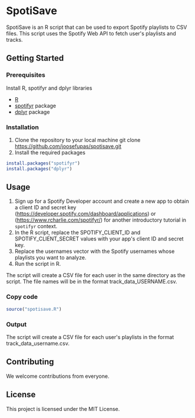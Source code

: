 # SpotiSave

SpotiSave is an R script that can be used to export Spotify playlists to CSV files. This script uses the Spotify Web API to fetch user's playlists and tracks. 

## Getting Started

### Prerequisites
Install R, spotifyr and dplyr libraries
- [R](https://www.r-project.org/)
- [spotifyr](https://github.com/charlie86/spotifyr) package
- [dplyr](https://www.r-project.org/nosvn/pandoc/dplyr.html) package

### Installation

1. Clone the repository to your local machine
git clone https://github.com/joosefupas/spotisave.git
2. Install the required packages
```r
install.packages("spotifyr")
install.packages("dplyr")

```

## Usage
1. Sign up for a Spotify Developer account and create a new app to obtain a client ID and secret key (https://developer.spotify.com/dashboard/applications) or (https://www.rcharlie.com/spotifyr/) for another introductory tutorial in ```spotifyr``` context.
2. In the R script, replace the SPOTIFY_CLIENT_ID and SPOTIFY_CLIENT_SECRET values with your app's client ID and secret key.
3. Replace the usernames vector with the Spotify usernames whose playlists you want to analyze.
4. Run the script in R.

The script will create a CSV file for each user in the same directory as the script. The file names will be in the format track_data_USERNAME.csv.

### Copy code
```r
source("spotisave.R")
```

### Output
The script will create a CSV file for each user's playlists in the format track_data_username.csv.

## Contributing
We welcome contributions from everyone.

## License
This project is licensed under the MIT License.

